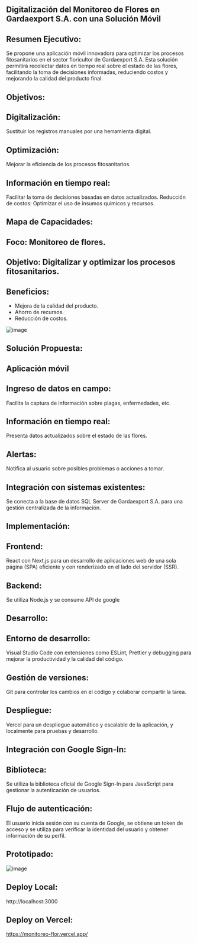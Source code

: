## Digitalización del Monitoreo de Flores en Gardaexport S.A. con una Solución Móvil

## Resumen Ejecutivo:
Se propone una aplicación móvil innovadora para optimizar los procesos fitosanitarios en el sector floricultor de Gardaexport S.A. Esta solución permitirá recolectar datos en tiempo real sobre el estado de las flores, facilitando la toma de decisiones informadas, reduciendo costos y mejorando la calidad del producto final.

## Objetivos:
## Digitalización:
Sustituir los registros manuales por una herramienta digital.
## Optimización: 
Mejorar la eficiencia de los procesos fitosanitarios.
## Información en tiempo real:
Facilitar la toma de decisiones basadas en datos actualizados.
Reducción de costos: Optimizar el uso de insumos químicos y recursos.

## Mapa de Capacidades:
## Foco: Monitoreo de flores.
## Objetivo: Digitalizar y optimizar los procesos fitosanitarios.
## Beneficios:
* Mejora de la calidad del producto.
* Ahorro de recursos.
* Reducción de costos.

![image](https://github.com/user-attachments/assets/0978e673-fae0-49ed-91ca-e87050cde44e)

## Solución Propuesta:
## Aplicación móvil

## Ingreso de datos en campo: 
Facilita la captura de información sobre plagas, enfermedades, etc.
## Información en tiempo real: 
Presenta datos actualizados sobre el estado de las flores.
## Alertas:
Notifica al usuario sobre posibles problemas o acciones a tomar.
## Integración con sistemas existentes: 
Se conecta a la base de datos SQL Server de Gardaexport S.A. para una gestión centralizada de la información.

## Implementación:
## Frontend: 
React con Next.js para un desarrollo de aplicaciones web de una sola página (SPA) eficiente y con renderizado en el lado del servidor (SSR).
## Backend: 
Se utiliza Node.js y se consume API de google

## Desarrollo:
## Entorno de desarrollo:
Visual Studio Code con extensiones como ESLint, Prettier y debugging para mejorar la productividad y la calidad del código.
## Gestión de versiones:
Git para controlar los cambios en el código y colaborar compartir la tarea.
## Despliegue: 
Vercel para un despliegue automático y escalable de la aplicación, y localmente para pruebas y desarrollo.

## Integración con Google Sign-In:
## Biblioteca: 
Se utiliza la biblioteca oficial de Google Sign-In para JavaScript para gestionar la autenticación de usuarios.
## Flujo de autenticación:
El usuario inicia sesión con su cuenta de Google, se obtiene un token de acceso y se utiliza para verificar la identidad del usuario y obtener información de su perfil.

## Prototipado:

![image](https://github.com/user-attachments/assets/42426d0e-ca64-4c8f-a6bc-7d209dba3c73)

## Deploy Local:
http://localhost:3000

## Deploy on Vercel:
https://monitoreo-flor.vercel.app/

